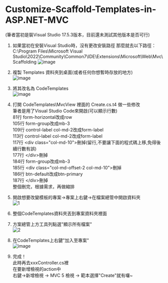 # Customize-Scaffold-Templates-in-ASP.NET-MVC
(筆者當初是裝Visual Studio 17.5.3版本，目前還未測試其他版本是否可行)
1. 如果當初在安裝Visual Studio時，沒有更改安裝路徑
那麼就去以下路徑：  
C:\Program Files\Microsoft Visual Studio\2022\Community\Common7\IDE\Extensions\Microsoft\Web\Mvc\Scaffolding
![image](https://github.com/f12693/Customize-Scaffold-Templates-in-ASP.NET-MVC/assets/121540001/fdc90d64-8dc4-4cd4-bfc1-e43bdc8235db)
2. 複製 Templates 資料夾到桌面(或者任何你想暫時存放的地方)  
![image](https://github.com/f12693/Customize-Scaffold-Templates-in-ASP.NET-MVC/assets/121540001/ff3998f6-0efc-46b4-8baa-0d4d35c41689)
3. 將其改名為 CodeTemplates  
![image](https://github.com/f12693/Customize-Scaffold-Templates-in-ASP.NET-MVC/assets/121540001/ab84327f-dff0-413c-9b03-4e788bc8c7a1)
4. 打開 CodeTemplates\MvcView 裡面的 Create.cs.t4 做一些修改  
筆者是用了Visual Studio Code來開啟(可以顯示行數)  
 81行 form-horizontal改成row  
105行 form-group改成mb-3  
109行 control-label col-md-2改成form-label  
113行 control-label col-md-2改成form-label  
117行 &lt;div class="col-md-10">刪掉(留行,不要讓下面的程式碼上移,免得後續行數有誤)  
177行 &lt;/div>刪掉  
184行 form-group改成mb-3  
185行 &lt;div class="col-md-offset-2 col-md-10">刪掉  
186行 btn-default改成btn-primary  
187行 &lt;/div>刪掉  
整個刪完，根據需求，再做縮排  

4. 開啟想要改變模板的專案->專案上右鍵->在檔案總管中開啟資料夾  
![1](https://github.com/f12693/Customize-Scaffold-Templates-in-ASP.NET-MVC/assets/121540001/a632aaa7-2bd1-457d-ae24-93c7c975549b)
5. 整個CodeTemplates資料夾丟到專案資料夾裡面  
6. 方案總管上方工具列點選"顯示所有檔案"  
![2](https://github.com/f12693/Customize-Scaffold-Templates-in-ASP.NET-MVC/assets/121540001/f451d2f8-2e14-43aa-9ab0-c67263cacbaa)
7. 在CodeTemplates上右鍵"加入至專案"  
![image](https://github.com/f12693/Customize-Scaffold-Templates-in-ASP.NET-MVC/assets/121540001/ead5ca58-2206-4dac-b4cd-2daf61e4646b)
8. 完成！  
此時再去xxxController.cs裡  
在要新增檢視的action中  
右鍵->新增檢視 -> MVC 5 檢視 -> 範本選擇"Create"就有囉~
